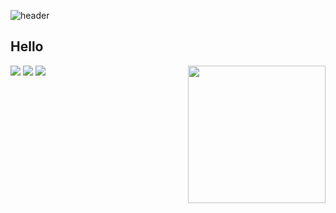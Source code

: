 
![header](https://capsule-render.vercel.app/api?type=waving&color=timeGradient&height=240&section=header&text=Hipo-son🤗&fontSize=36&animation=fadeIn&fontAlignY=36)

## Hello
<img align="right" src="http://mazassumnida.wtf/api/v2/generate_badge?boj=hipo_son" height="220" >
<div>
  <img src="https://img.shields.io/badge/python-%2314354C.svg?style=flat-square&logo=python&logoColor=white" />
  <img src="https://img.shields.io/badge/Linux-FCC624?style=flat-square&logo=linux&logoColor=black" />
  <img src="https://img.shields.io/badge/Ruby-CC342Dstyle=flat-square&logo=Ruby&logoColor=black" />
</div>
